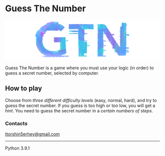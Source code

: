 # Guess The Number
![GTD Logo](/source/IMG_1284.PNG)

Guess The Number is a game where you must use your logic (in order) to guess a secret number, selected by computer.

## How to play
Choose from *three different difficulty levels* (easy, normal, hard), and try to guess the secret number. If you guess is too high or too low, you will get a *hint*. You need to guess the secret number in a *certain numbers of steps*.

### Contacts
ttorshin5erhey@gmail.com

***
Python 3.9.1
